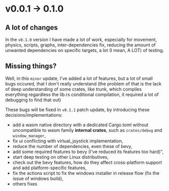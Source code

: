 # v0.0.1 -> 0.1.0

## A lot of changes

In the `v0.1.0` version I have made a lot of work, especially for movement, physics, scripts, graphs, inter-dependencies fix, reducing the amount of unwanted dependencies on specific targets, a lot (I mean, A LOT) of testing.

## Missing things?

Well, in this `minor` update, I've added a lot of features, but a lot of small bugs occured, that I don't really understand (the problem of that is the lack of deep understanding of some crates, like trunk, which compiles everything regardless the lib.rs conditional compilation, it required a lot of debugging to find that out)

These bugs will be fixed in `v0.1.1` patch update, by introducing these decisions/implementations:

- add a wasm native directory with a dedicated Cargo.toml without uncompatible to wasm family **internal crates**, such as `crates/debug` and `window_manager`,
- fix ui conflicting with virtual_joystick implementation,
- reduce the number of dependencies, even these of bevy,
- add some required features to bevy (I've reduced its features too hard)",
- start deep testing on other Linux distributives,
- check out the bevy features, how do they affect cross-platform support and add platform-specific features,
- fix the actions script to fix the windows installer in release flow (fix the issue of windows build),
- others fixes
